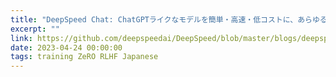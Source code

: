 ```yaml
---
title: "DeepSpeed Chat: ChatGPTライクなモデルを簡単・高速・低コストに、あらゆるスケールで学習"
excerpt: ""
link: https://github.com/deepspeedai/DeepSpeed/blob/master/blogs/deepspeed-chat/japanese/README.md
date: 2023-04-24 00:00:00
tags: training ZeRO RLHF Japanese
---
```

